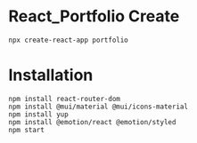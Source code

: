 # React_Portfolio Create
`npx create-react-app portfolio`<br>
# Installation
`npm install react-router-dom`<br>
`npm install @mui/material @mui/icons-material`<br>
`npm install yup`<br>
`npm install @emotion/react @emotion/styled`<br>
`npm start`

